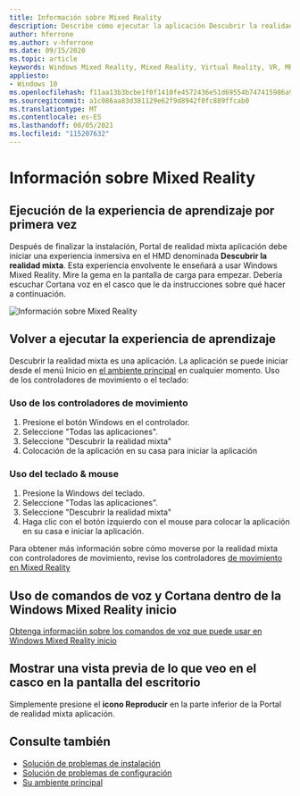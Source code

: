 ```yaml
---
title: Información sobre Mixed Reality
description: Describe cómo ejecutar la aplicación Descubrir la realidad mixta y cómo navegar por Windows Mixed Reality.
author: hferrone
ms.author: v-hferrone
ms.date: 09/15/2020
ms.topic: article
keywords: Windows Mixed Reality, Mixed Reality, Virtual Reality, VR, MR, Tutorial, Introducción
appliesto:
- Windows 10
ms.openlocfilehash: f11aa13b3bcbe1f0f1410fe4572436e51d69554b747415986a9a06036d95f64b
ms.sourcegitcommit: a1c086aa83d381129e62f9d8942f0fc889ffcab0
ms.translationtype: MT
ms.contentlocale: es-ES
ms.lasthandoff: 08/05/2021
ms.locfileid: "115207632"
---
```

# <a name="learn-mixed-reality"></a>Información sobre Mixed Reality

## <a name="running-the-learning-experience-for-the-first-time"></a>Ejecución de la experiencia de aprendizaje por primera vez

Después de finalizar la instalación, Portal de realidad mixta aplicación debe iniciar una experiencia inmersiva en el HMD denominada **Descubrir la realidad mixta**. Esta experiencia envolvente le enseñará a usar Windows Mixed Reality. Mire la gema en la pantalla de carga para empezar. Debería escuchar Cortana voz en el casco que le da instrucciones sobre qué hacer a continuación.

![Información sobre Mixed Reality](images/file-learnmixedrealitystart.png)

## <a name="rerun-the-learning-experience"></a>Volver a ejecutar la experiencia de aprendizaje

Descubrir la realidad mixta es una aplicación. La aplicación se puede iniciar desde el menú Inicio en [el ambiente principal](your-mixed-reality-home.md) en cualquier momento. Uso de los controladores de movimiento o el teclado:

### <a name="use-your-motion-controllers"></a>Uso de los controladores de movimiento

1. Presione el botón Windows en el controlador.
2. Seleccione "Todas las aplicaciones".
3. Seleccione "Descubrir la realidad mixta"
4. Colocación de la aplicación en su casa para iniciar la aplicación

### <a name="use-your-mouse--keyboard"></a>Uso del teclado & mouse

1. Presione la Windows del teclado.
2. Seleccione "Todas las aplicaciones".
3. Seleccione "Descubrir la realidad mixta"
4. Haga clic con el botón izquierdo con el mouse para colocar la aplicación en su casa e iniciar la aplicación.

Para obtener más información sobre cómo moverse por la realidad mixta con controladores de movimiento, revise los controladores [de movimiento en Mixed Reality](controllers-in-wmr.md)

## <a name="use-voice-commands-and-cortana-inside-of-the-windows-mixed-reality-home"></a>Uso de comandos de voz y Cortana dentro de la Windows Mixed Reality inicio

[Obtenga información sobre los comandos de voz que puede usar en Windows Mixed Reality inicio](https://support.microsoft.com/help/4041322/windows-10-speech-in-windows-mixed-reality)

## <a name="show-a-preview-of-what-im-seeing-in-my-headset-on-my-desktops-screen"></a>Mostrar una vista previa de lo que veo en el casco en la pantalla del escritorio

Simplemente presione el **icono Reproducir** en la parte inferior de la Portal de realidad mixta aplicación.

## <a name="see-also"></a>Consulte también

* [Solución de problemas de instalación](installation_errors.md)
* [Solución de problemas de configuración](wmr-setup-faq.yml)
* [Su ambiente principal](your-mixed-reality-home.md)
